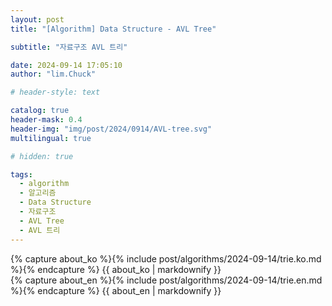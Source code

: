 ```yaml
---
layout: post
title: "[Algorithm] Data Structure - AVL Tree"

subtitle: "자료구조 AVL 트리"

date: 2024-09-14 17:05:10
author: "lim.Chuck"

# header-style: text

catalog: true
header-mask: 0.4
header-img: "img/post/2024/0914/AVL-tree.svg"
multilingual: true

# hidden: true

tags:
  - algorithm
  - 알고리즘
  - Data Structure
  - 자료구조
  - AVL Tree
  - AVL 트리
---
```


<div class="ko post-container">
    {% capture about_ko %}{% include post/algorithms/2024-09-14/trie.ko.md %}{% endcapture %}
    {{ about_ko | markdownify }}
</div>
<div class="en post-container">
    {% capture about_en %}{% include post/algorithms/2024-09-14/trie.en.md %}{% endcapture %}
    {{ about_en | markdownify }}
</div>
